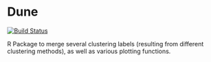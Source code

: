 # Dune

[![Build Status](https://travis-ci.com/statOmics/tradeSeq.svg?branch=master)](https://travis-ci.com/HectorRDB/Dune)

R Package to merge several clustering labels (resulting from different clustering methods), as well as various plotting functions.
